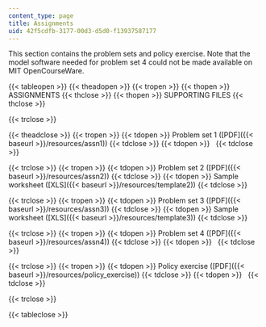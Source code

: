 ```yaml
---
content_type: page
title: Assignments
uid: 42f5cdfb-3177-00d3-d5d0-f13937587177
---
```


This section contains the problem sets and policy exercise. Note that the model software needed for problem set 4 could not be made available on MIT OpenCourseWare.

{{< tableopen >}}
{{< theadopen >}}
{{< tropen >}}
{{< thopen >}}
ASSIGNMENTS
{{< thclose >}}
{{< thopen >}}
SUPPORTING FILES
{{< thclose >}}

{{< trclose >}}

{{< theadclose >}}
{{< tropen >}}
{{< tdopen >}}
Problem set 1 ([PDF]({{< baseurl >}}/resources/assn1))
{{< tdclose >}}
{{< tdopen >}}
 
{{< tdclose >}}

{{< trclose >}}
{{< tropen >}}
{{< tdopen >}}
Problem set 2 ([PDF]({{< baseurl >}}/resources/assn2))
{{< tdclose >}}
{{< tdopen >}}
Sample worksheet ([XLS]({{< baseurl >}}/resources/template2))
{{< tdclose >}}

{{< trclose >}}
{{< tropen >}}
{{< tdopen >}}
Problem set 3 ([PDF]({{< baseurl >}}/resources/assn3))
{{< tdclose >}}
{{< tdopen >}}
Sample worksheet ([XLS]({{< baseurl >}}/resources/template3))
{{< tdclose >}}

{{< trclose >}}
{{< tropen >}}
{{< tdopen >}}
Problem set 4 ([PDF]({{< baseurl >}}/resources/assn4))
{{< tdclose >}}
{{< tdopen >}}
 
{{< tdclose >}}

{{< trclose >}}
{{< tropen >}}
{{< tdopen >}}
Policy exercise ([PDF]({{< baseurl >}}/resources/policy_exercise))
{{< tdclose >}}
{{< tdopen >}}
 
{{< tdclose >}}

{{< trclose >}}

{{< tableclose >}}